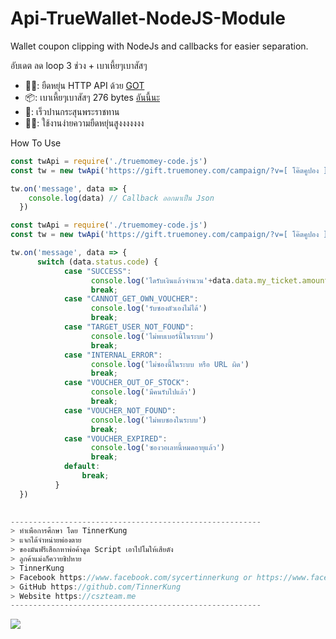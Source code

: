 # Api-TrueWallet-NodeJS-Module
Wallet coupon clipping with NodeJs and callbacks for easier separation.

อับเดต ลด loop 3 ช่วง + เบาเหี้ยๆเบาสัสๆ

+ 🐱‍👤: ยืดหยุ่น HTTP API ด้วย [GOT](https://www.npmjs.com/package/got#comparison)
+ 📦: เบาเหี้ยๆเบาสัสๆ 276 bytes [อันนี้นะ](https://github.com/TinnerKung/Api-TrueWallet-NodeJS-Module/blob/main/very%20light.js)
+ 🚀: เร็วปานกระสุนพระราชทาน
+ 🐱‍🏍: ใช้งานง่ายความยืดหยุ่นสูงงงงงงง

How To Use

```js
const twApi = require('./truemomey-code.js')
const tw = new twApi('https://gift.truemoney.com/campaign/?v=[ โค๊ตคูปอง ]', '[เบอร์โทร]')

tw.on('message', data => {
    console.log(data) // Callback ออกมาเป็น Json
  })
```

```js
const twApi = require('./truemomey-code.js')
const tw = new twApi('https://gift.truemoney.com/campaign/?v=[ โค๊ตคูปอง ]', '[เบอร์โทร]')

tw.on('message', data => {
      switch (data.status.code) {
            case "SUCCESS":
                  console.log('ไดรับเงินแล้วจำนวน'+data.data.my_ticket.amount_baht)
                  break;
            case "CANNOT_GET_OWN_VOUCHER":
                  console.log('รับซองตัวเองไม่ได้')
                  break;
            case "TARGET_USER_NOT_FOUND":
                  console.log('ไม่พบเบอร์นี้ในระบบ')
                  break;
            case "INTERNAL_ERROR":
                  console.log('ไม่ซองนี้ในระบบ หรือ URL ผิด')
                  break;
            case "VOUCHER_OUT_OF_STOCK":
                  console.log('มีคนรับไปแล้ว')
                  break;
            case "VOUCHER_NOT_FOUND":
                  console.log('ไม่พบซองในระบบ')
                  break;
            case "VOUCHER_EXPIRED":
                  console.log('ซองวอเลทนี้หมดอายุแล้ว')
                  break;
            default:
                break;
          }
  })
  
```

```js
--------------------------------------------------------
> ทำเพือการศึกษา โดย TinnerKung
> แจกได้จำหน่ายพ่องตาย
> ของมันฟรีเสือกหาพ่อค้าดูด Script เอาไปโมให้เสียตัง
> ลูกค้าแม่งก็ควายชิปหาย
> TinnerKung
> Facebook https://www.facebook.com/sycertinnerkung or https://www.facebook.com/profile.php?id=100067487726495
> GitHub https://github.com/TinnerKung
> Website https://cszteam.me
--------------------------------------------------------
```
<img src="https://komarev.com/ghpvc/?username=TinnerKung&color=blueviolet" align="left">
